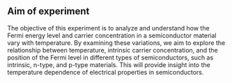 ## Aim of experiment
The objective of this experiment is to analyze and understand how the Fermi energy level and carrier concentration in a semiconductor material vary with temperature. By examining these variations, we aim to explore the relationship between temperature, intrinsic carrier concentration, and the position of the Fermi level in different types of semiconductors, such as intrinsic, n-type, and p-type materials. This will provide insight into the temperature dependence of electrical properties in semiconductors.
